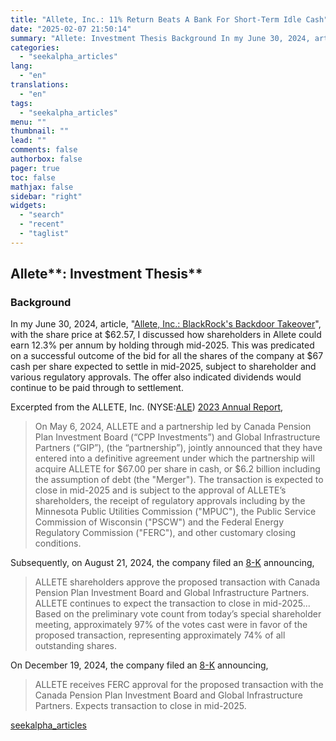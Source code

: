```yaml
---
title: "Allete, Inc.: 11% Return Beats A Bank For Short-Term Idle Cash"
date: "2025-02-07 21:50:14"
summary: "Allete: Investment Thesis Background In my June 30, 2024, article, \"Allete, Inc.: BlackRock's Backdoor Takeover\", with the share price at $62.57, I discussed how shareholders in Allete could earn 12.3% per annum by holding through mid-2025. This was predicated on a successful outcome of the bid for all the shares..."
categories:
  - "seekalpha_articles"
lang:
  - "en"
translations:
  - "en"
tags:
  - "seekalpha_articles"
menu: ""
thumbnail: ""
lead: ""
comments: false
authorbox: false
pager: true
toc: false
mathjax: false
sidebar: "right"
widgets:
  - "search"
  - "recent"
  - "taglist"
---
```


Allete**: Investment Thesis**
-----------------------------

### Background

In my June 30, 2024, article, "[Allete, Inc.: BlackRock's Backdoor Takeover](https://seekingalpha.com/article/4701679-allete-blackrock-backdoor-takeover "https://seekingalpha.com/article/4701679-allete-blackrock-backdoor-takeover")", with the share price at $62.57, I discussed how shareholders in Allete could earn 12.3% per annum by holding through mid-2025. This was predicated on a successful outcome of the bid for all the shares of the company at $67 cash per share expected to settle in mid-2025, subject to shareholder and various regulatory approvals. The offer also indicated dividends would continue to be paid through to settlement.

Excerpted from the ALLETE, Inc. (NYSE:[ALE](https://seekingalpha.com/symbol/ALE "ALLETE, Inc.")) [2023 Annual Report](https://www.sec.gov/Archives/edgar/data/66756/000006675624000069/a202311-k.htm "https://www.sec.gov/Archives/edgar/data/66756/000006675624000069/a202311-k.htm"),

> On May 6, 2024, ALLETE and a partnership led by Canada Pension Plan Investment Board (“CPP Investments”) and Global Infrastructure Partners (“GIP”), (the “partnership”), jointly announced that they have entered into a definitive agreement under which the partnership will acquire ALLETE for $67.00 per share in cash, or $6.2 billion including the assumption of debt (the "Merger"). The transaction is expected to close in mid-2025 and is subject to the approval of ALLETE’s shareholders, the receipt of regulatory approvals including by the Minnesota Public Utilities Commission ("MPUC"), the Public Service Commission of Wisconsin ("PSCW") and the Federal Energy Regulatory Commission ("FERC"), and other customary closing conditions.

Subsequently, on August 21, 2024, the company filed an [8-K](https://www.sec.gov/Archives/edgar/data/66756/000006675624000083/exhibit991specialmeetingre.htm "https://www.sec.gov/Archives/edgar/data/66756/000006675624000083/exhibit991specialmeetingre.htm") announcing,

> ALLETE shareholders approve the proposed transaction with Canada Pension Plan Investment Board and Global Infrastructure Partners. ALLETE continues to expect the transaction to close in mid-2025... Based on the preliminary vote count from today’s special shareholder meeting, approximately 97% of the votes cast were in favor of the proposed transaction, representing approximately 74% of all outstanding shares.

On December 19, 2024, the company filed an [8-K](https://www.sec.gov/Archives/edgar/data/66756/000006675624000097/exhibit991pressreleasedate.htm "https://www.sec.gov/Archives/edgar/data/66756/000006675624000097/exhibit991pressreleasedate.htm") announcing,

> ALLETE receives FERC approval for the proposed transaction with the Canada Pension Plan Investment Board and Global Infrastructure Partners. Expects transaction to close in mid-2025.

[seekalpha_articles](https://seekingalpha.com/article/4756162-allete-inc-11-percent-return-beats-bank-for-short-term-idle-cash)

